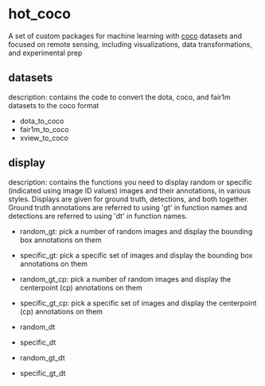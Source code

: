 # hot_coco
A set of custom packages for machine learning with [coco](https://cocodataset.org/#format-data) datasets and focused on remote sensing, including visualizations, data transformations, and experimental prep

## datasets
description: contains the code to convert the dota, coco, and fair1m datasets to the coco format
 - dota_to_coco
 - fair1m_to_coco
 - xview_to_coco

## display
description: contains the functions you need to display random or specific (indicated using image ID values) images and their annotations, in various styles. Displays are given for ground truth, detections, and both together. Ground truth annotations are referred to using 'gt' in function names and detections are referred to using 'dt' in function names.

 - random_gt: pick a number of random images and display the bounding box annotations on them
 - specific_gt: pick a specific set of images and display the bounding box annotations on them
 - random_gt_cp: pick a number of random images and display the centerpoint (cp) annotations on them
 - specific_gt_cp: pick a specific set of images and display the centerpoint (cp) annotations on them


 - random_dt
 - specific_dt

 - random_gt_dt
 - specific_gt_dt

